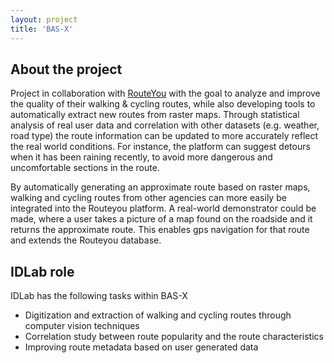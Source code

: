 ```yaml
---
layout: project
title: 'BAS-X'
---
```


## About the project

Project in collaboration with [RouteYou](https://www.routeyou.com/) with the goal to analyze and improve the quality of their walking & cycling routes, while also developing tools to automatically extract new routes from raster maps. Through statistical analysis of real user data and correlation with other datasets (e.g. weather, road type) the route information can be updated to more accurately reflect the real world conditions. For instance, the platform can suggest detours when it has been raining recently, to avoid more dangerous and uncomfortable sections in the route.

By automatically generating an approximate route based on raster maps, walking and cycling routes from other agencies can more easily be integrated into the Routeyou platform. A real-world demonstrator could be made, where a user takes a picture of a map found on the roadside and it returns the approximate route. This enables gps navigation for that route and extends the Routeyou database. 


## IDLab role

IDLab has the following tasks within BAS-X

- Digitization and extraction of walking and cycling routes through computer vision techniques
- Correlation study between route popularity and the route characteristics
- Improving route metadata based on user generated data
